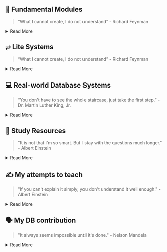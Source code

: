 ## 📎 Fundamental Modules
> “What I cannot create, I do not understand” - Richard Feynman

<details>
<summary>Read More</summary>

#### Individual Database Components
- [tiny-yacc-parser](https://github.com/dbminions/tiny-yacc-sql-parser): YACC, SQL `Parser`
- [tiny-sql-rewriter](https://github.com/dbminions/tiny-sql-rewriter): SQL `rewriter`, analyser
- [tiny-binder](https://github.com/dbminions/tiny_binder): `Binder`, Catalog, Type Coercion, Function Overloading
- [tiny-dataframe](https://github.com/dbminions/tiny_dataframe): `Rule Based Optimizer`, `Execution Engine`, `Push-based Execution`, Runtime, Visitor, Parquet, Arrow
- [tiny-rule-based-optimizer](https://github.com/dbminions/tiny-planner): Parser, `Binder`, Catalog, Rule Based Optimizer, `Execution Engine`, `Push Based Execution`
- [tiny-ssi-txn](https://github.com/dbminions/tiny-txn): Snapshot Isolation Level, Serializable `Transactions`
- [lsm tree](https://github.com/dbminions/lsm-tree): `Storage Engine`, Memtable, WAL
- [tiny-java-db](https://github.com/dbminions/tiny-db): `Volcano Model`, Query Optimizer, `Binder`

```markdown
┌───────┐  ┌───────┐  ┌───────┐
│       │  │       │  │       │
│Parse  ├─►│Rewrite├─►│Binder ├──┐   ┌───────┐  ┌───────┐  ┌──────┐    ┌───────┐   ┌───────┐
│       │  │       │  │       │  │   │ RBO   │  │       │  │      │    │ Txn   │   │ Col   │
└───────┘  └───────┘  └───────┘  ├──►│  +    ├─►│ Exec  ├─►│Run   ├───►│  +    |──►| LSM   │
                                 │   │ CBO   │  │Engine │  │time  │    │ WAL   │   │       │
                      ┌───────┐  │   └───────┘  └───────┘  └──────┘    └───────┘   └───────┘
                      │       │  │
                      │Data   ├──┘
                      │Frame  │
                      └───────┘
```

#### Misc Database Components
- [embedded server](https://github.com/dbminions/tiny-embedded-server): `Sockets`
- [workerpool](https://github.com/dbminions/workerpool): `job queue`, `worker pool`
- [memorypool](https://github.com/dbminions/tiny_mpool): `memory management`, `gc lang`
- [lotsaa](https://github.com/dbminions/lotsaa): `benchmark`, `concurrent access`
- [tiny-compiler](https://github.com/dbminions/tiny-compiler): Covers examples for `AST`, ANTLR, and `Visitor` Pattern
- [tiny-dependency-injection](https://github.com/dbminions/tiny-di-framework): `Dependency Injection` Framework

#### Simple Distributed Systems
- [leader election](https://github.com/dbminions/distributed_leader_election): `Layered BFS`, `Flood Max`
- [network topology optimizer](https://github.com/dbminions/network_topology_optimizer): `Heuristics`, `Topology`

</details>

## ⥂ Lite Systems

> “What I cannot create, I do not understand” - Richard Feynman

<details>
<summary>Read More</summary>

#### Database Shrunk
- [matrixorigin-lite](https://github.com/dbminions/colexec-db): Vectorized `Execution Engine`, Push based execution model

#### Small Database [Read]
- [HaloDB](https://github.com/dbminions/HaloDB): InMemory, KV, `Log Structure`, Bitcask
- [OHC](https://github.com/dbminions/ohc): Cache, `OffHeap`, GC, Big Cache
- [LevelDB](https://github.com/dbminions/leveldb): Embedded `LSM` Tree
- [StormDB](https://github.com/dbminions/stormdb): Embedded DB similar to HaloDB

#### Misc Shrunk
- [geo-spark-lite](https://github.com/dbminions/spatial-spark-rdd): `Spark RDD`, `Apache Sedona`, `Spatial Indexing`

</details>

## 💻 Real-world Database Systems
> “You don't have to see the whole staircase, just take the first step.”  - Dr. Martin Luther King, Jr.

<details>
<summary>Read More</summary>
  
#### Production Distributed Databases (Planning to Learn)
- [datafusion](https://github.com/apache/arrow-datafusion): tiny neat query engine
- [CockroachDB](https://github.com/cockroachdb/cockroach): well documented, co-exec, has logical/physical optimizer, exec engine
- [Prometheus](https://github.com/dbminions/prometheus): PromQL, TSDB
- [Presto](https://github.com/prestodb/presto): RBO, CBO

#### Misc
- [Go-YCSB](https://github.com/dbminions/go-ycsb): KV Benchmark, `YCSB`

</details>

## 📗 Study Resources
> "It is not that I'm so smart. But I stay with the questions much longer." - Albert Einstein

<details>
<summary>Read More</summary>

#### Papers [Read]
- [Google Spanner Paper](https://static.googleusercontent.com/media/research.google.com/en//archive/spanner-osdi2012.pdf) - Distributed `Strict Serializable Transaction` using True Time
- [Elkan's Kmeans](https://cdn.aaai.org/ICML/2003/ICML03-022.pdf) - Fast `Kmeans` Algorithm using Triangle Inequality Property
- [A method for implementing Lock-Free shared Data Structures](https://dl.acm.org/doi/pdf/10.1145/165231.165265) - Coordination Technique, Caching Algo

#### Books on DB [Read]
- [Database Design and Implementation](https://a.co/d/9cJnBev) -  Great for understanding embedded Java databases like Apache `Derby`
- [How Query Engine Works: An Introductory Guide](https://a.co/d/0tnFBHx) - Great for understanding Query Engine like Arrow `Datafusion`
- [Querify Labs Blog](https://www.querifylabs.com/blog) - Good blog on optimizers.

#### Misc Books [Read]
- [Algorithms and Data Structures for Massive Datasets](https://a.co/d/j4aYee9) - BF, `Count-Min` Sketch, HyperLogLog, Reservoir `Sampling`.

#### Books [Reading]
- [100 Go Mistakes and How to Avoid Them](https://a.co/d/7EAXgLq) - Great for understanding common mistakes in `go`.

#### Books [Planned]
- [Patterns of Distributed Systems](https://martinfowler.com/articles/patterns-of-distributed-systems/) - `Spanner` 2PC etc.


</details>

## ✍ My attempts to teach
> "If you can't explain it simply, you don't understand it well enough." - Albert Einstein

<details>
<summary>Read More</summary>

#### Technical works
- [Copy Ahead Segment Ring](https://utd-ir.tdl.org/server/api/core/bitstreams/bca5d1fb-7b45-403c-b435-4d965d387367/content) - New Memtable Design, Evolution of Database Systems
- [Method for Implementing lock-free shared data structure](https://www.youtube.com/watch?v=MK1ZqqW-9gM) - Coordination Technique, Large Objects
- [TinyDB](https://www.youtube.com/playlist?list=PLVd_ZXv73U8jqQHvW_R5oQF8qo8SHv3Re) - Tiny Database written in Java
- [Tiny Compiler](https://medium.com/javarevisited/build-a-tiny-compiler-in-java-662f67a1ce85) - Tiny Compiler written in Java
- [Using spark for spatial data management](https://medium.com/sys-base/spatial-partitioned-rdd-using-kd-tree-in-spark-102e0b53564b) - Spark RDD, KD Tree
- [Design Patterns](https://medium.com/sde-base/design-pattern-in-java-bafd91a5d24e) - Design Pattern from GoF.

</details>


## 🗣️ My DB contribution
> "It always seems impossible until it's done." - Nelson Mandela

<details>
<summary>Read More</summary>
  
#### Database commits
- [MaxtrixOrigin](https://github.com/matrixorigin/matrixone/commits?author=arjunsk)

</details>
